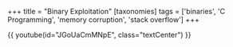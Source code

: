 +++
title = "Binary Exploitation"
[taxonomies]
tags = ['binaries', 'C Programming', 'memory corruption', 'stack overflow']
+++

{{ youtube(id="JGoUaCmMNpE", class="textCenter") }}
